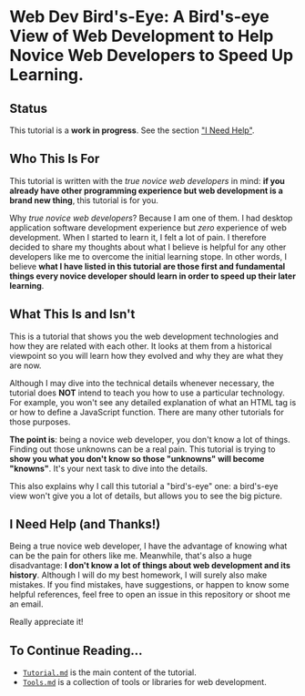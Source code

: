 # Web Dev Bird's-Eye: A Bird's-eye View of Web Development to Help Novice Web Developers to Speed Up Learning.

## Status

This tutorial is a **work in progress**. See the section ["I Need Help"](https://github.com/yaobinwen/Web-Dev-Birds-Eye#i-need-help-and-thanks).

## Who This Is For

This tutorial is written with the _true novice web developers_ in mind: **if you already have other programming experience but web development is a brand new thing**, this tutorial is for you.

Why _true novice web developers_? Because I am one of them. I had desktop application software development experience but _zero_ experience of web development. When I started to learn it, I felt a lot of pain. I therefore decided to share my thoughts about what I believe is helpful for any other developers like me to overcome the initial learning stope. In other words, I believe **what I have listed in this tutorial are those first and fundamental things every novice developer should learn in order to speed up their later learning**.

## What This Is and Isn't

This is a tutorial that shows you the web development technologies and how they are related with each other. It looks at them from a historical viewpoint so you will learn how they evolved and why they are what they are now.

Although I may dive into the technical details whenever necessary, the tutorial does **NOT** intend to teach you how to use a particular technology. For example, you won't see any detailed explanation of what an HTML tag is or how to define a JavaScript function. There are many other tutorials for those purposes.

**The point is**: being a novice web developer, you don't know a lot of things. Finding out those unknowns can be a real pain. This tutorial is trying to **show you what you don't know so those "unknowns" will become "knowns"**. It's your next task to dive into the details.

This also explains why I call this tutorial a "bird's-eye" one: a bird's-eye view won't give you a lot of details, but allows you to see the big picture.

## I Need Help (and Thanks!)

Being a true novice web developer, I have the advantage of knowing what can be the pain for others like me. Meanwhile, that's also a huge disadvantage: **I don't know a lot of things about web development and its history**. Although I will do my best homework, I will surely also make mistakes. If you find mistakes, have suggestions, or happen to know some helpful references, feel free to open an issue in this repository or shoot me an email.

Really appreciate it!

## To Continue Reading...

- [`Tutorial.md`](Tutorial.md) is the main content of the tutorial.
- [`Tools.md`](Tools.md) is a collection of tools or libraries for web development.
